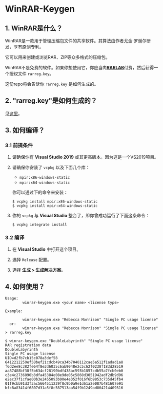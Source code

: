 # WinRAR-Keygen

## 1. WinRAR是什么？

WinRAR是一款用于管理压缩包文件的共享软件。其算法由作者尤金·罗谢尔研发，享有原创专利。

它可以用来创建或浏览RAR、ZIP等众多格式的压缩包。

WinRAR不是免费的软件。如果你想使用它，你应当向[__RARLAB__](https://rarlab.com/)付费，然后获得一个授权文件 `rarreg.key`。

这份repo将会告诉你 `rarreg.key` 是如何生成的。

## 2. "rarreg.key"是如何生成的？

见[这里](README.HOW_DOES_IT_WORK.zh-CN.md)。

## 3. 如何编译？

### 3.1 前提条件

1. 请确保你有 __Visual Studio 2019__ 或其更高版本。因为这是一个VS2019项目。

2. 请确保你安装了 `vcpkg` 以及下面几个库：

   * `mpir:x86-windows-static`
   * `mpir:x64-windows-static`

   你可以通过下的命令来安装：

   ```console
   $ vcpkg install mpir:x86-windows-static
   $ vcpkg install mpir:x64-windows-static
   ```

3. 你的 `vcpkg` 与 __Visual Studio__ 整合了，即你曾成功运行了下面这条命令：

   ```console
   $ vcpkg integrate install
   ```

### 3.2 编译

1. 在 __Visual Studio__ 中打开这个项目。

2. 选择 `Release` 配置。

3. 选择 __生成 > 生成解决方案__。

## 4. 如何使用？

```
Usage:
        winrar-keygen.exe <your name> <license type>

Example:

        winrar-keygen.exe "Rebecca Morrison" "Single PC usage license"
  or:
        winrar-keygen.exe "Rebecca Morrison" "Single PC usage license" > rarreg.key
```

```console
$ winrar-keygen.exe "DoubleLabyrinth" "Single PC usage license"
RAR registration data
DoubleLabyrinth
Single PC usage license
UID=d2fb7cb15c078a3def58
6412212250ef58bef21cdcb49ca34b7040112cae5a512f1adad1a8
f6d2ee8c382fe64f8e3d6035c6ab9048e2c5c62f0238f183d28519
aa87488bf38f5b634cf28190bdf438ac593b1857cdb55a7fcb0eb0
c3e4c2736090b3dfa45384e08e9de05c5860d3051942adf2db9d96
e2ec37f1cfae00b3e2455093b90e4e352f016f6b9853c735d45fb4
01f9cbb91d3f3ac5664511229f8c9b0a9e1d61a2e087b481607e91
bfc8a83414f6807d31a5f8c587513aa54f9b1249ad804214409316
```

